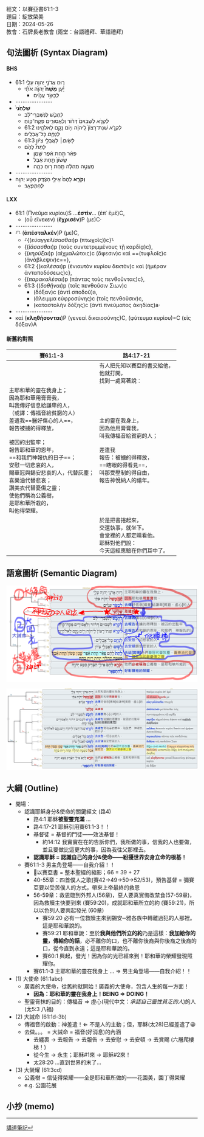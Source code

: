 
經文：以賽亞書61:1-3   
題目：綻放榮美   
日期：2024-05-26   
教會：石牌長老教會 (兩堂：台語禮拜、華語禮拜)   


## 句法圖析 (Syntax Diagram)
#### BHS
<p dir="rtl">

- 61:1 ר֛וּחַ אֲדֹנָ֥י יְהוִ֖ה עָלָ֑י 
	- יַ֡עַן **מָשַׁח֩** יְהוָ֙ה אֹתִ֜י 
		- *לְבַשֵּׂ֣ר* עֲנָוִ֗ים 
- ⋯⋯⋯⋯⋯⋯⋯
- **שְׁלָחַ֙נִי֙** 
	- *לַחֲבֹ֣שׁ* לְנִשְׁבְּרֵי־לֵ֔ב 
	- *לִקְרֹ֤א* לִשְׁבוּיִם֙ דְּר֔וֹר וְלַאֲסוּרִ֖ים פְּקַח־קֽוֹחַ׃ 
	- 61:2 *לִקְרֹ֤א* שְׁנַת־רָצוֹן֙ לַֽיהוָ֔ה וְי֥וֹם נָקָ֖ם לֵאלֹהֵ֑ינוּ 
	- *לְנַחֵ֖ם* כָּל־אֲבֵלִֽים׃
	- 61:3 *לָשׂ֣וּם*׀ לַאֲבֵלֵ֣י צִיּ֗וֹן 
	- *לָתֵת֩* לָהֶ֙ם 
		- פְּאֵ֜ר תַּ֣חַת אֵ֗פֶר שֶׁ֤מֶן 
		- שָׂשׂוֹן֙ תַּ֣חַת אֵ֔בֶל 
		- מַעֲטֵ֣ה תְהִלָּ֔ה תַּ֖חַת ר֣וּחַ כֵּהָ֑ה 
- ⋯⋯⋯⋯⋯⋯⋯
- **וְקֹרָ֤א** לָהֶם֙ אֵילֵ֣י הַצֶּ֔דֶק מַטַּ֥ע יְהוָ֖ה 
	- *לְהִתְפָּאֵֽר*׃
</p>

#### LXX
- 61:1 (Πνεῦμα κυρίου)S ...<strong>ἐστὶν</strong>... (ἐπ᾽ ἐμέ)C, 
	- (οὗ εἵνεκεν) (**ἔχρισέν**)P (με)C·
- ⋯⋯⋯⋯⋯⋯⋯
- ⸉⸊ (**ἀπέσταλκέν**)P (με)C, 
	- ⸉{(*εὐαγγελίσασθαι*)p (πτωχοῖς))c}⸊
	- {(*ἰάσασθαι*)p (τοὺς συντετριμμένους τῇ καρδίᾳ)c}, 
	- {(*κηρύξαι*)p (αἰχμαλώτοις)c (ἄφεσιν)c καὶ ==(τυφλοῖς)c (ἀνάβλεψιν)c==},
	- 61:2 {(*καλέσαι*)p (ἐνιαυτὸν κυρίου δεκτὸν)c καὶ (ἡμέραν ἀνταποδόσεως)c}, 
	- {(*παρακαλέσαι*)p (πάντας τοὺς πενθοῦντας)c},
	- 61:3 {(*δοθῆναι*)p (τοῖς πενθοῦσιν Σιων)c 
		- (δόξαν)c (ἀντὶ σποδοῦ)a, 
		- (ἄλειμμα εὐφροσύνης)c (τοῖς πενθοῦσιν)c,
		- (καταστολὴν δόξης)c (ἀντὶ πνεύματος ἀκηδίας)a·
- ⋯⋯⋯⋯⋯⋯⋯
- καὶ (**κληθήσονται**)P (γενεαὶ δικαιοσύνης)C, (φύτευμα κυρίου)=C (εἰς δόξαν)A

#### 新舊約對照

|賽61:1-3|路4:17-21|
|---|---|
||有人把先知以賽亞的書交給他，<br>他就打開，<br>找到一處寫著說：|
|主耶和華的靈在我身上；<br>因為耶和華用膏膏我，<br>叫我傳好信息給謙卑的人，<br>（或譯：傳福音給貧窮的人）<br>差遣我==醫好傷心的人==，<br>報告被擄的得釋放，<br><br>被囚的出監牢；<br>報告耶和華的恩年，<br>==和我們神報仇的日子==；<br>安慰一切悲哀的人，<br>賜華冠與錫安悲哀的人，代替灰塵；<br>喜樂油代替悲哀；<br>讚美衣代替憂傷之靈；<br>使他們稱為公義樹，<br>是耶和華所栽的，<br>叫他得榮耀。|主的靈在我身上，<br>因為他用膏膏我，<br>叫我傳福音給貧窮的人；<br><br>差遣我<br>報告：被擄的得釋放，<br>==瞎眼的得看見==，<br>叫那受壓制的得自由，<br>報告神悅納人的禧年。
||於是把書捲起來，<br>交還執事，就坐下。<br>會堂裡的人都定睛看他。<br>耶穌對他們說：<br>今天這經應驗在你們耳中了。|

## 語意圖析 (Semantic Diagram)
![images/Pasted image 20240524150538.png](images/Pasted%20image%2020240524150538.png)

![images/Pasted image 20240525053631.png](images/Pasted%20image%2020240525053631.png)
## 大綱 (Outline)

- 開場：
	- 認識耶穌身分&使命的關鍵經文 (路4)
		- 路4:1 耶穌**被聖靈充滿** ...
		- 路4:17-21 耶穌引用賽61:1-3！！
		- 基督徒 = 基督的門徒——效法基督！
			- 約14:12 我實實在在的告訴你們，我所做的事，信我的人也要做，並且要做比這更大的事，因為我往父那裡去。 
		- **認識耶穌 = 認識自己的身分&使命——紛擾世界安身立命的根基！**
	- 賽61:1-3 男主角登場——自我介紹！！
		- 以賽亞書 = 整本聖經的縮影；66 = 39 + 27
		- 40-55章：四首僕人之歌(賽42→49→50→52/53)，預告基督 = 彌賽亞要以受苦僕人的方式，帶來上帝最終的救恩
		- 56-59章：救恩臨到外邦人(56章)，惡人要真實悔改禁食(57-59章)，因為救贖主快要到來 (賽59:20)，成就耶和華所立的約 (賽59:21)，所以以色列人要興起發光 (60章)
			- 賽59:20 必有一位救贖主來到錫安─雅各族中轉離過犯的人那裡。這是耶和華說的。 
			- 賽59:21 耶和華說：至於**我與他們所立的約**乃是這樣：**我加給你的靈，傳給你的話**，必不離你的口，也不離你後裔與你後裔之後裔的口，從今直到永遠；這是耶和華說的。 
			- 賽60:1 興起，發光！因為你的光已經來到！耶和華的榮耀發現照耀你。 
		- 賽61:1-3 主耶和華的靈在我身上 ... ⇒ 男主角登場——自我介紹！！
- (1) 大使命 (61:1abc)
	- 廣義的大使命，從舊約就開始！廣義的大使命，包含人生的每一方面！
		- **因為：耶和華的靈在我身上！BEING ⇒ DOING！**
	- 聖靈膏抹的目的：傳福音 ⇒ 虛心(現代中文：*承認自己靈性貧乏的人*)的人 (太5:3 八福)
- (2) 大誡命 (61:1d-3b)
	- 傳福音的啟動：神差遣！⇐ 不是人的主動；但，耶穌(太28)已經差遣了😀
	- 去做。。。 = 大誡命 = 福音(好消息)的內涵
		- 去纏裹 → 去報告 → 去報告 → 去安慰 → 去安頓 → 去賞賜 (六層爬樓梯！)
		- 從今生 → 永生；耶穌#1來 → 耶穌#2來！
		- 太28:20 ...直到世界的末了...
- (3) 大榮耀 (61:3cd)
	- 公義樹 = 信徒得榮耀——全是耶和華所做的——花園美，園丁得榮耀
	- e.g. 公園花展

## 小抄 (memo)



---


[講道筆記↵](README.md)

